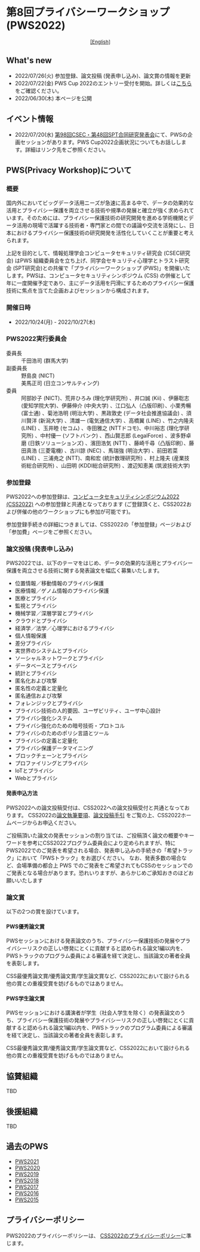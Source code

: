 # 第8回プライバシーワークショップ (PWS2022)

<div style="text-align: center;">
 <font size="2">
  <a href="./index_e.html">[English]</a>
 </font>
</div>

## What's new
- 2022/07/26(火) 参加登録、論文投稿 (発表申し込み)、論文賞の情報を更新
- 2022/07/22(金) PWS Cup 2022のエントリー受付を開始。詳しくは[こちら](./cup22.html)をご確認ください。
- 2022/06/30(木) 本ページを公開

## イベント情報
- 2022/07/20(水) [第98回CSEC・第48回SPT合同研究発表会](https://www.ipsj.or.jp/kenkyukai/event/csec98spt48.html)にて、PWSの企画セッションがあります。PWS Cup2022企画状況についてもお話しします。詳細はリンク先をご参照ください。

## PWS(Privacy Workshop)について
### 概要

国内外においてビッグデータ活用ニーズが急速に高まる中で、データの効果的な活用とプライバシー保護を両立させる技術や規準の発展と確立が強く求められています。そのためには、プライバシー保護技術の研究開発を進める学術機関とデータ活用の現場で活躍する技術者・専門家との間での議論や交流を活発にし、日本におけるプライバシー保護技術の研究開発を活性化していくことが重要と考えられます。

上記を目的として、情報処理学会コンピュータセキュリティ研究会 (CSEC研究会) はPWS 組織委員会を立ち上げ、同学会セキュリティ心理学とトラスト研究会 (SPT研究会)との共催で「プライバシーワークショップ (PWS)」を開催いたします。PWSは、コンピュータセキュリティシンポジウム (CSS) の併催として年に一度開催予定であり、主にデータ活用を円滑にするためのプライバシー保護技術に焦点を当てた企画およびセッションから構成されます。

### 開催日時
- 2022/10/24(月) - 2022/10/27(木)


<h3>PWS2022実行委員会 </h3>
<dl>
 <dt>委員長</dt>
  <dd>千田浩司 (群馬大学)</dd>
 <dt>副委員長</dt>
  <dd>野島良 (NICT)</dd>
  <dd>美馬正司 (日立コンサルティング) </dd>
 <dt>委員</dt>
  <dd>阿部妙子 (NICT)、荒井ひろみ (理化学研究所) 、井口誠 (Kii) 、伊藤聡志 (愛知学院大学)、伊藤伸介 (中央大学) 、江口弘人（凸版印刷）、小栗秀暢 (富士通) 、菊池浩明 (明治大学) 、黒政敦史 (データ社会推進協議会) 、須川賢洋 (新潟大学) 、清雄一 (電気通信大学) 、高橋翼 (LINE) 、竹之内隆夫 (LINE) 、玉井睦 (セコム) 、寺田雅之 (NTTドコモ)、中川裕志 (理化学研究所) 、中村優一 (ソフトバンク) 、西山賢志郎 (LegalForce) 、波多野卓磨 (日鉄ソリューションズ) 、濱田浩気 (NTT) 、藤崎千尋（凸版印刷）、藤田真浩 (三菱電機) 、古川諒 (NEC) 、馬瑞強 (明治大学) 、前田若菜 (LINE) 、三浦尭之 (NTT)、南和宏 (統計数理研究所) 、村上隆夫 (産業技術総合研究所) 、山田明 (KDDI総合研究所) 、渡辺知恵美 (筑波技術大学) </dd>
</dl>

### 参加登録
PWS2022への参加登録は、[コンピュータセキュリティシンポジウム2022 (CSS2022)](https://www.iwsec.org/css/2022/) への参加登録と共通となっております (ご登録頂くと、CSS2022および併催の他のワークショップにも参加が可能です)。

参加登録手続きの詳細につきましては、CSS2022の「参加登録」ページおよび 「参加費」ページをご参照ください。

### 論文投稿 (発表申し込み)
PWS2022では、以下のテーマをはじめ、データの効果的な活用とプライバシー保護を両立させる技術に関する発表論文を幅広く募集いたします。

- 位置情報／移動情報のプライバシ保護
- 医療情報／ゲノム情報のプライバシ保護
- 医療とプライバシ
- 監視とプライバシ
- 機械学習／深層学習とプライバシ
- クラウドとプライバシ
- 経済学／法学／心理学におけるプライバシ
- 個人情報保護
- 差分プライバシ
- 実世界のシステムとプライバシ
- ソーシャルネットワークとプライバシ
- データベースとプライバシ
- 統計とプライバシ
- 匿名化および攻撃
- 匿名性の定義と定量化
- 匿名通信および攻撃
- フォレンジックとプライバシ
- プライバシ技術の人的要因、ユーザビリティ、ユーザ中心設計
- プライバシ強化システム
- プライバシ強化のための暗号技術・プロトコル
- プライバシのためのポリシ言語とツール
- プライバシの定義と定量化
- プライバシ保護データマイニング
- ブロックチェーンとプライバシ
- プロファイリングとプライバシ
- IoTとプライバシ
- Webとプライバシ

#### 発表申込方法
PWS2022への論文投稿受付は、CSS2022への論文投稿受付と共通となっております。
CSS2022の[論文執筆要項](https://www.iwsec.org/css/2022/writing.html)、[論文投稿手引](https://www.iwsec.org/css/2022/submission.html) をご覧の上、CSS2022ホームページからお申込ください。

ご投稿頂いた論文の発表セッションの割り当ては、ご投稿頂く論文の概要やキーワードを参考にCSS2022プログラム委員会により定められますが、特にPWS2022でのご発表を希望される場合、発表申し込みの手続きの「希望トラック」において「PWSトラック」をお選びください。 なお、発表多数の場合など、会場準備の都合上 PWS でのご発表をご希望されてもCSSのセッションでのご発表となる場合があります。恐れいりますが、あらかじめご承知おきのほどお願いいたします

### 論文賞
以下の2つの賞を設けています。

#### PWS優秀論文賞
PWSセッションにおける発表論文のうち、プライバシー保護技術の発展やプライバシーリスクの正しい啓発にとくに貢献すると認められる論文1編以内を、PWSトラックのプログラム委員による審議を経て決定し、当該論文の著者全員を表彰します。

CSS最優秀論文賞/優秀論文賞/学生論文賞など、CSS2022において設けられる他の賞との重複受賞を妨げるものではありません。

#### PWS学生論文賞
PWSセッションにおける講演者が学生（社会人学生を除く）の発表論文のうち、プライバシー保護技術の発展やプライバシーリスクの正しい啓発にとくに貢献すると認められる論文1編以内を、PWSトラックのプログラム委員による審議を経て決定し、当該論文の著者全員を表彰します。

CSS最優秀論文賞/優秀論文賞/学生論文賞など、CSS2022において設けられる他の賞との重複受賞を妨げるものではありません。

## 協賛組織
TBD

## 後援組織
TBD


## 過去のPWS
- [PWS2021](https://www.iwsec.org/pws/2021/)
- [PWS2020](https://www.iwsec.org/pws/2020/)
- [PWS2019](https://www.iwsec.org/pws/2019/)
- [PWS2018](https://www.iwsec.org/pws/2018/)
- [PWS2017](https://www.iwsec.org/pws/2017/)
- [PWS2016](https://www.iwsec.org/pws/2016/)
- [PWS2015](https://www.iwsec.org/pws/2015/)

## プライバシーポリシー
PWS2022のプライバシーポリシーは、 [CSS2022のプライバシーポリシー](https://www.iwsec.org/css/2022/privacy.html)に準じます。
